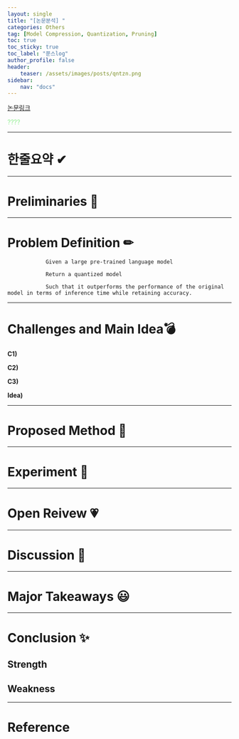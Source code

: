 ```yaml
---
layout: single
title: "[논문분석] "
categories: Others
tag: [Model Compression, Quantization, Pruning]
toc: true
toc_sticky: true
toc_label: "쭌스log"
author_profile: false
header:
    teaser: /assets/images/posts/qntzn.png
sidebar:
    nav: "docs"
---
```


[논문링크]()

<span style="color:lightgreen"> ???? </span>

****
# 한줄요약 ✔

****
# Preliminaries 🍱

****
# Problem Definition ✏
                Given a large pre-trained language model

                Return a quantized model

                Such that it outperforms the performance of the original model in terms of inference time while retaining accuracy.

****
# Challenges and Main Idea💣
**C1)** <span style="color:orange"> </span>

**C2)** <span style="color:orange"> </span>

**C3)** <span style="color:orange"> </span>

**Idea)** <span style="color:lightgreen"> </span>

****
# Proposed Method 🧿

****
# Experiment 👀

****
# Open Reivew 💗

****
# Discussion 🍟

****
# Major Takeaways 😃

****
# Conclusion ✨
## Strength
## Weakness

****
# Reference